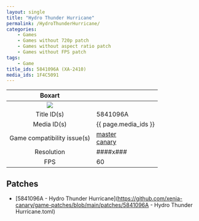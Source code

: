 ```yaml
---
layout: single
title: "Hydro Thunder Hurricane"
permalink: /HydroThunderHurricane/
categories:
    - Games
    - Games without 720p patch
    - Games without aspect ratio patch
    - Games without FPS patch
tags:
    - Game
title_ids: 5841096A (XA-2410)
media_ids: 1F4C5091
---
```


| Boxart                      |                                                                            |
| :----:                      | :-                                                                         |
| ![](https://download-ssl.xbox.com/content/images/66acd000-77fe-1000-9115-d8025841096a/1033/boxartlg.jpg) |
| Title ID(s)                 | 5841096A                                                                   |
| Media ID(s)                 | {{ page.media_ids }}                                                        |
| Game compatibility issue(s) | [master](https://github.com/xenia-project/game-compatibility/issues/)<br>[canary](https://github.com/xenia-canary/game-compatibility/issues/) |
| Resolution                  | ####x###                                                                   |
| FPS                         | 60                                                                         |

## Patches
* [5841096A - Hydro Thunder Hurricane](https://github.com/xenia-canary/game-patches/blob/main/patches/5841096A - Hydro Thunder Hurricane.toml)

<!--This page was generated by a script. You can remove this comment once the page is verified to be free of mistakes.-->
